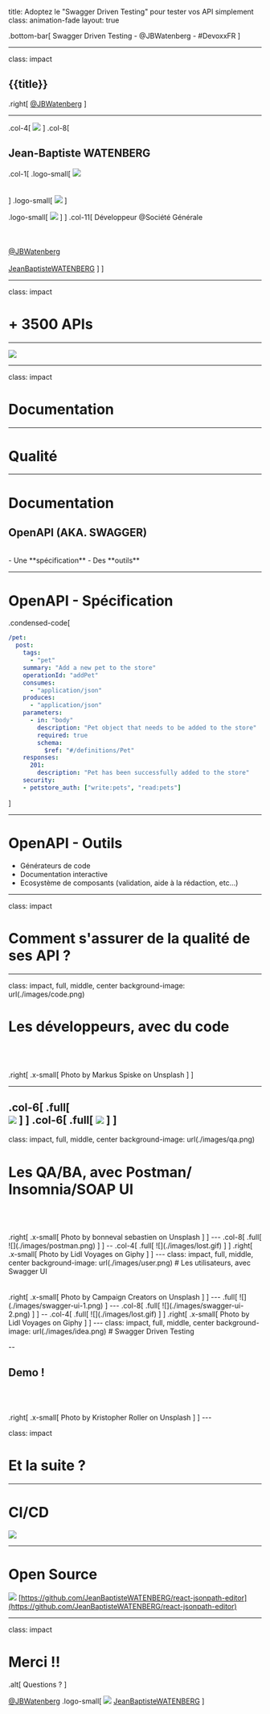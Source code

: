 title: Adoptez le "Swagger Driven Testing" pour tester vos API simplement
class: animation-fade
layout: true

<!-- This slide will serve as the base layout for all your slides -->
.bottom-bar[
  Swagger Driven Testing - @JBWatenberg - #DevoxxFR
]

---

class: impact

## {{title}}

.right[
[@JBWatenberg](https://twitter.com/JBWatenberg)
]

---

.col-4[
    ![](./images/me.png)
]
.col-8[
## Jean-Baptiste WATENBERG

.col-1[
.logo-small[
    ![](./images/logo_sg_muted.svg)<br/><br/><br/>
]
.logo-small[
    ![](./images/twitter.png)
]

.logo-small[
    ![](./images/GitHub-Mark-32px.png) 
]
]
.col-11[
    Développeur @Société Générale<br/><br/><br/><br/>
    [@JBWatenberg](https://twitter.com/JBWatenberg)  <br/><br/>
    [JeanBaptisteWATENBERG](https://github.com/JeanBaptisteWATENBERG)
]
]

---

class: impact
# + 3500 APIs
____
![](./images/sg.png)

---

class: impact
# Documentation
____

# Qualité

---

# Documentation

## OpenAPI (AKA. SWAGGER)

<br/>
   - Une **spécification**
   - Des **outils**

---

# OpenAPI - Spécification
.condensed-code[
```yaml
/pet:
  post:
    tags:
      - "pet"
    summary: "Add a new pet to the store"
    operationId: "addPet"
    consumes:
      - "application/json"
    produces:
      - "application/json"
    parameters:
      - in: "body"
        description: "Pet object that needs to be added to the store"
        required: true
        schema:
          $ref: "#/definitions/Pet"
    responses:
      201:
        description: "Pet has been successfully added to the store"
    security:
    - petstore_auth: ["write:pets", "read:pets"]
```
]

---

# OpenAPI - Outils

   - Générateurs de code
   - Documentation interactive
   - Ecosystème de composants (validation, aide à la rédaction, etc...) 

---

class: impact
# Comment s'assurer de la qualité de ses API ?
---

class: impact, full, middle, center
background-image: url(./images/code.png)
# Les développeurs, avec du code 
<br/>
<br/>
<br/>
.right[
.x-small[
Photo by Markus Spiske on Unsplash
]
]

---
.col-6[
.full[
    <br/>
![](./images/frisby-test.png)
]
]
.col-6[
.full[
![](./images/test-pyramid.png)
]
]
---
class: impact, full, middle, center
background-image: url(./images/qa.png)
# Les QA/BA, avec Postman/ Insomnia/SOAP UI 
<br/>
<br/>
<br/>
.right[
.x-small[
Photo by bonneval sebastien on Unsplash
]
]
---
.col-8[
.full[
![](./images/postman.png)
]
]
--
.col-4[
.full[
![](./images/lost.gif)
]
]
.right[
.x-small[
Photo by Lidl Voyages on Giphy
]
]
---
class: impact, full, middle, center
background-image: url(./images/user.png)
# Les utilisateurs, avec Swagger UI 
<br/>
<br/>
<br/>
.right[
.x-small[
Photo by Campaign Creators on Unsplash
]
]
---
.full[
![](./images/swagger-ui-1.png)
]
---
.col-8[
.full[
![](./images/swagger-ui-2.png)
]
]
--
.col-4[
.full[
![](./images/lost.gif)
]
]
.right[
.x-small[
Photo by Lidl Voyages on Giphy
]
]
---
class: impact, full, middle, center
background-image: url(./images/idea.png)
# Swagger Driven Testing 

--

## Demo !
<br/>
<br/>
<br/>
.right[
.x-small[
Photo by Kristopher Roller on Unsplash
]
]
---

class: impact
# Et la suite ?

---

# CI/CD

![](./images/ci.png)

---

# Open Source


![](./images/react-jsonpath-editor.png)
[https://github.com/JeanBaptisteWATENBERG/react-jsonpath-editor](https://github.com/JeanBaptisteWATENBERG/react-jsonpath-editor)

---

class: impact
# Merci !!

.alt[
Questions ?
]

[@JBWatenberg](https://twitter.com/JBWatenberg)
.logo-small[
    ![](./images/GitHub-Mark-32px.png) [JeanBaptisteWATENBERG](https://github.com/JeanBaptisteWATENBERG)
]

